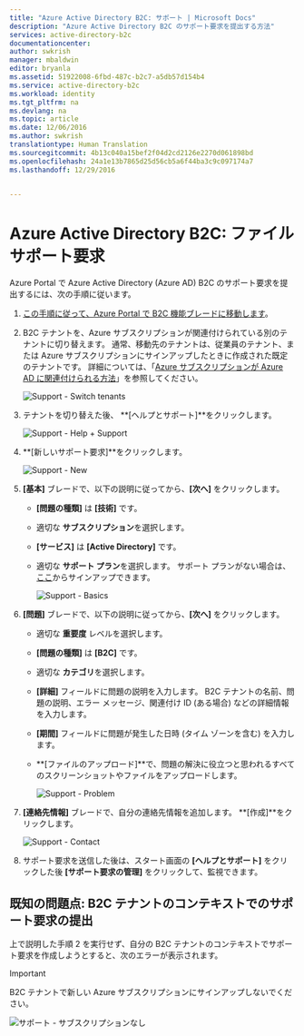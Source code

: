 ```yaml
---
title: "Azure Active Directory B2C: サポート | Microsoft Docs"
description: "Azure Active Directory B2C のサポート要求を提出する方法"
services: active-directory-b2c
documentationcenter: 
author: swkrish
manager: mbaldwin
editor: bryanla
ms.assetid: 51922008-6fbd-487c-b2c7-a5db57d154b4
ms.service: active-directory-b2c
ms.workload: identity
ms.tgt_pltfrm: na
ms.devlang: na
ms.topic: article
ms.date: 12/06/2016
ms.author: swkrish
translationtype: Human Translation
ms.sourcegitcommit: 4b13c040a15bef2f04d2cd2126e2270d061898bd
ms.openlocfilehash: 24a1e13b7865d25d56cb5a6f44ba3c9c097174a7
ms.lasthandoff: 12/29/2016


---
```

# <a name="azure-active-directory-b2c-file-support-requests"></a>Azure Active Directory B2C: ファイル サポート要求
Azure Portal で Azure Active Directory (Azure AD) B2C のサポート要求を提出するには、次の手順に従います。

1. [この手順に従って、Azure Portal で B2C 機能ブレードに移動します](active-directory-b2c-app-registration.md#navigate-to-the-b2c-features-blade)。
2. B2C テナントを、Azure サブスクリプションが関連付けられている別のテナントに切り替えます。 通常、移動先のテナントは、従業員のテナント、または Azure サブスクリプションにサインアップしたときに作成された既定のテナントです。 詳細については、「[Azure サブスクリプションが Azure AD に関連付けられる方法](../active-directory/active-directory-how-subscriptions-associated-directory.md#how-an-azure-subscription-is-related-to-azure-ad)」を参照してください。
   
    ![Support - Switch tenants](./media/active-directory-b2c-support/support-switch-dir.png)
3. テナントを切り替えた後、 **[ヘルプとサポート]**をクリックします。
   
    ![Support - Help + Support](./media/active-directory-b2c-support/support-support.png)
4. **[新しいサポート要求]**をクリックします。
   
    ![Support - New](./media/active-directory-b2c-support/support-new.png)
5. **[基本]** ブレードで、以下の説明に従ってから、**[次へ]** をクリックします。
   
   * **[問題の種類]** は **[技術]** です。
   * 適切な **サブスクリプション**を選択します。
   * **[サービス]** は **[Active Directory]** です。
   * 適切な **サポート プラン**を選択します。 サポート プランがない場合は、 [ここ](https://azure.microsoft.com/en-us/support/plans/)からサインアップできます。
     
     ![Support - Basics](./media/active-directory-b2c-support/support-basics.png)
6. **[問題]** ブレードで、以下の説明に従ってから、**[次へ]** をクリックします。
   
   * 適切な **重要度** レベルを選択します。
   * **[問題の種類]** は **[B2C]** です。
   * 適切な **カテゴリ**を選択します。
   * **[詳細]** フィールドに問題の説明を入力します。 B2C テナントの名前、問題の説明、エラー メッセージ、関連付け ID (ある場合) などの詳細情報を入力します。
   * **[期間]** フィールドに問題が発生した日時 (タイム ゾーンを含む) を入力します。
   * **[ファイルのアップロード]**で、問題の解決に役立つと思われるすべてのスクリーンショットやファイルをアップロードします。
     
     ![Support - Problem](./media/active-directory-b2c-support/support-problem.png)
7. **[連絡先情報]** ブレードで、自分の連絡先情報を追加します。 **[作成]**をクリックします。
   
    ![Support - Contact](./media/active-directory-b2c-support/support-contact.png)
8. サポート要求を送信した後は、スタート画面の **[ヘルプとサポート]** をクリックした後 **[サポート要求の管理]** をクリックして、監視できます。

## <a name="known-issue-filing-a-support-request-in-the-context-of-a-b2c-tenant"></a>既知の問題点: B2C テナントのコンテキストでのサポート要求の提出
上で説明した手順 2 を実行せず、自分の B2C テナントのコンテキストでサポート要求を作成しようとすると、次のエラーが表示されます。

> [!IMPORTANT]
> B2C テナントで新しい Azure サブスクリプションにサインアップしないでください。  
> 
> 

![サポート - サブスクリプションなし](./media/active-directory-b2c-support/support-no-sub.png)


